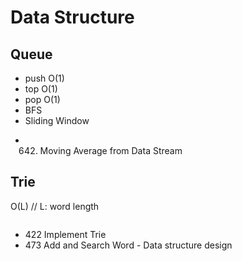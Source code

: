 # Data Structure
## Queue
* push O(1)
* top O(1)
* pop O(1)
* BFS
* Sliding Window
- 642. Moving Average from Data Stream


## Trie
O(L) // L: word length
``` java
```
* 422 Implement Trie
* 473 Add and Search Word - Data structure design


